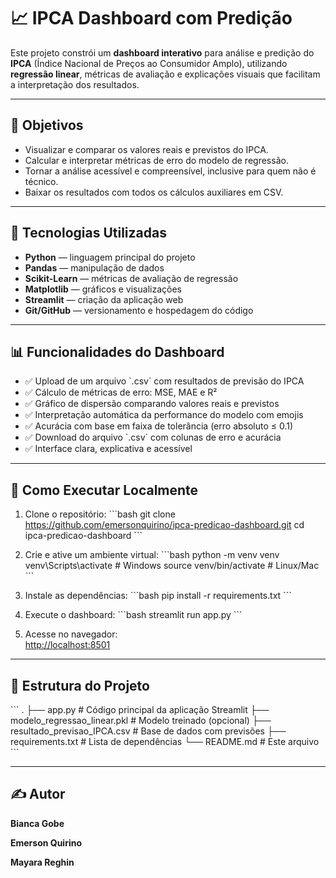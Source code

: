 # 📈 IPCA Dashboard com Predição

Este projeto constrói um **dashboard interativo** para análise e predição do **IPCA** (Índice Nacional de Preços ao Consumidor Amplo), utilizando **regressão linear**, métricas de avaliação e explicações visuais que facilitam a interpretação dos resultados.

---

## 🎯 Objetivos

- Visualizar e comparar os valores reais e previstos do IPCA.
- Calcular e interpretar métricas de erro do modelo de regressão.
- Tornar a análise acessível e compreensível, inclusive para quem não é técnico.
- Baixar os resultados com todos os cálculos auxiliares em CSV.

---

## 🧠 Tecnologias Utilizadas

- **Python** — linguagem principal do projeto
- **Pandas** — manipulação de dados
- **Scikit-Learn** — métricas de avaliação de regressão
- **Matplotlib** — gráficos e visualizações
- **Streamlit** — criação da aplicação web
- **Git/GitHub** — versionamento e hospedagem do código

---

## 📊 Funcionalidades do Dashboard

- ✅ Upload de um arquivo \`.csv\` com resultados de previsão do IPCA
- ✅ Cálculo de métricas de erro: MSE, MAE e R²
- ✅ Gráfico de dispersão comparando valores reais e previstos
- ✅ Interpretação automática da performance do modelo com emojis
- ✅ Acurácia com base em faixa de tolerância (erro absoluto ≤ 0.1)
- ✅ Download do arquivo \`.csv\` com colunas de erro e acurácia
- ✅ Interface clara, explicativa e acessível

---

## 🚀 Como Executar Localmente

1. Clone o repositório:
   \`\`\`bash
   git clone https://github.com/emersonquirino/ipca-predicao-dashboard.git
   cd ipca-predicao-dashboard
   \`\`\`

2. Crie e ative um ambiente virtual:
   \`\`\`bash
   python -m venv venv
   venv\\Scripts\\activate    # Windows
   source venv/bin/activate  # Linux/Mac
   \`\`\`

3. Instale as dependências:
   \`\`\`bash
   pip install -r requirements.txt
   \`\`\`

4. Execute o dashboard:
   \`\`\`bash
   streamlit run app.py
   \`\`\`

5. Acesse no navegador:  
   [http://localhost:8501](http://localhost:8501)

---

## 📁 Estrutura do Projeto

\`\`\`
.
├── app.py                      # Código principal da aplicação Streamlit
├── modelo_regressao_linear.pkl  # Modelo treinado (opcional)
├── resultado_previsao_IPCA.csv  # Base de dados com previsões
├── requirements.txt            # Lista de dependências
└── README.md                   # Este arquivo
\`\`\`

---

## ✍️ Autor

**Bianca Gobe**

**Emerson Quirino**  

**Mayara Reghin**

